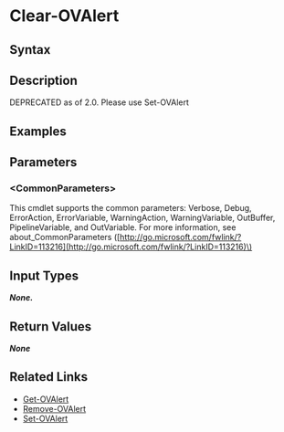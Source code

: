 ﻿---
description: \[DEPRECATED\] Clear an Alert status.
---

# Clear-OVAlert

## Syntax

## Description

DEPRECATED as of 2.0.  Please use Set-OVAlert

## Examples

## Parameters

### &lt;CommonParameters&gt;

This cmdlet supports the common parameters: Verbose, Debug, ErrorAction, ErrorVariable, WarningAction, WarningVariable, OutBuffer, PipelineVariable, and OutVariable. For more information, see about\_CommonParameters \([http://go.microsoft.com/fwlink/?LinkID=113216](http://go.microsoft.com/fwlink/?LinkID=113216)\)

## Input Types

_**None.**_

## Return Values

_**None**_



## Related Links

* [Get-OVAlert](get-ovalert.md)
* [Remove-OVAlert](remove-ovalert.md)
* [Set-OVAlert](set-ovalert.md)
